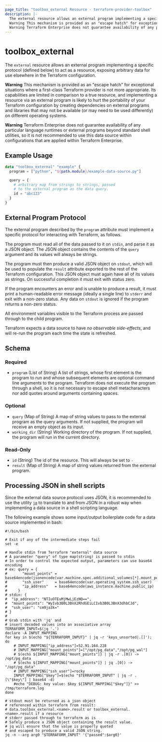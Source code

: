 ```yaml
---
page_title: "toolbox_external Resource - terraform-provider-toolbox"
description: |-
  The external resource allows an external program implementing a specific protocol (defined below) to act as a resource, exposing arbitrary data for use elsewhere in the Terraform configuration.
  Warning This mechanism is provided as an "escape hatch" for exceptional situations where a first-class Terraform provider is not more appropriate. Its capabilities are limited in comparison to a true resource, and implementing a resource via an external program is likely to hurt the portability of your Terraform configuration by creating dependencies on external programs and libraries that may not be available (or may need to be used differently) on different operating systems.
  Warning Terraform Enterprise does not guarantee availability of any particular language runtimes or external programs beyond standard shell utilities, so it is not recommended to use this data source within configurations that are applied within Terraform Enterprise.
---
```


# toolbox_external

The `external` resource allows an external program implementing a specific protocol (defined below) to act as a resource, exposing arbitrary data for use elsewhere in the Terraform configuration.

**Warning** This mechanism is provided as an "escape hatch" for exceptional situations where a first-class Terraform provider is not more appropriate. Its capabilities are limited in comparison to a true resource, and implementing a resource via an external program is likely to hurt the portability of your Terraform configuration by creating dependencies on external programs and libraries that may not be available (or may need to be used differently) on different operating systems.

**Warning** Terraform Enterprise does not guarantee availability of any particular language runtimes or external programs beyond standard shell utilities, so it is not recommended to use this data source within configurations that are applied within Terraform Enterprise.

## Example Usage

```terraform
data "toolbox_external" "example" {
  program = ["python", "${path.module}/example-data-source.py"]

  query = {
    # arbitrary map from strings to strings, passed
    # to the external program as the data query.
    id = "abc123"
  }
}
```

## External Program Protocol

The external program described by the `program` attribute must implement a
specific protocol for interacting with Terraform, as follows.

The program must read all of the data passed to it on `stdin`, and parse
it as a JSON object. The JSON object contains the contents of the `query`
argument and its values will always be strings.

The program must then produce a valid JSON object on `stdout`, which will
be used to populate the `result` attribute exported to the rest of the
Terraform configuration. This JSON object must again have all of its
values as strings. On successful completion it must exit with status zero.

If the program encounters an error and is unable to produce a result, it
must print a human-readable error message (ideally a single line) to `stderr`
and exit with a non-zero status. Any data on `stdout` is ignored if the
program returns a non-zero status.

All environment variables visible to the Terraform process are passed through
to the child program.

Terraform expects a data source to have *no observable side-effects*, and will
re-run the program each time the state is refreshed.

<!-- schema generated by tfplugindocs -->
## Schema

### Required

- `program` (List of String) A list of strings, whose first element is the program to run and whose subsequent elements are optional command line arguments to the program. Terraform does not execute the program through a shell, so it is not necessary to escape shell metacharacters nor add quotes around arguments containing spaces.

### Optional

- `query` (Map of String) A map of string values to pass to the external program as the query arguments. If not supplied, the program will receive an empty object as its input.
- `working_dir` (String) Working directory of the program. If not supplied, the program will run in the current directory.

### Read-Only

- `id` (String) The id of the resource. This will always be set to `-`
- `result` (Map of String) A map of string values returned from the external program.

## Processing JSON in shell scripts

Since the external data source protocol uses JSON, it is recommended to use
the utility [`jq`](https://stedolan.github.io/jq/) to translate to and from
JSON in a robust way when implementing a data source in a shell scripting
language.

The following example shows some input/output boilerplate code for a
data source implemented in bash:

```shell
#!/bin/bash

# Exit if any of the intermediate steps fail
set -e

# Handle stdin from Terraform "external" data source
# A parameter "query" of type map(string) is passed to stdin
# In order to control the expected output, parameters can use base64 encoding
# ex: query = {
#       "mount_points" = base64encode(jsonencode(var.machine.spec.additional_volumes[*].mount_point))
#       "ssh_user"     = base64encode(var.operating_system.ssh_user)
#       "ip_address"   = base64encode(aws_instance.machine.public_ip)
#     }
# stdin: {
#  "ip_address": "NTIuOTEuMjMwLjEzNQ==",
#  "mount_points": "WyIvb3B0L3BnX2RhdGEiLCIvb3B0L3BnX3dhbCJd",
#  "ssh_user": "cm9ja3k="
# }
#
# Grab stdin with 'jq' and
# insert decoded values into an associative array
TERRAFORM_INPUT=$(jq '.')
declare -A INPUT_MAPPING
for key in $(echo "${TERRAFORM_INPUT}" | jq -r 'keys_unsorted|.[]'); do
    # INPUT_MAPPING["ip_address"]=52.91.164.228
    # INPUT_MAPPING["mount_points"]=["/opt/pg_data","/opt/pg_wal"]
    # $(echo ${INPUT_MAPPING["mount_points"]} | jq -r .[0]) -> /opt/pg_data
    # $(echo ${INPUT_MAPPING["mount_points"]} | jq .[0]) -> "/opt/pg_data"
    # INPUT_MAPPING["ssh_user"]=rocky
    INPUT_MAPPING["$key"]=$(echo "$TERRAFORM_INPUT" | jq -r .[\"$key\"] | base64 -d)
    #echo "DEBUG: key value: $key ${INPUT_MAPPING["$key"]}" >> /tmp/terraform.log
done

# stdout must be returned as a json object
# referenced within terraform from result: 
# data.toolbox_external.<name>.result or toolbox_external.<name>.result if a resource
# stderr passed through to terraform as is
# Safely produce a JSON object containing the result value.
# jq will ensure that the value is properly quoted
# and escaped to produce a valid JSON string.
jq -n --arg arg0 "$TERRAFORM_INPUT" '{"passed":$arg0}'
```